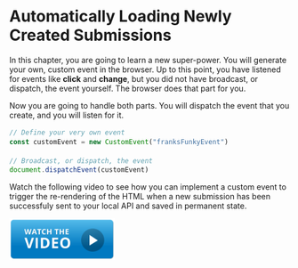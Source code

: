 # Automatically Loading Newly Created Submissions

In this chapter, you are going to learn a new super-power. You will generate your own, custom event in the browser. Up to this point, you have listened for events like **click** and **change**, but you did not have broadcast, or dispatch, the event yourself. The browser does that part for you.

Now you are going to handle both parts. You will dispatch the event that you create, and you will listen for it.

```js
// Define your very own event
const customEvent = new CustomEvent("franksFunkyEvent")

// Broadcast, or dispatch, the event
document.dispatchEvent(customEvent)
```

Watch the following video to see how you can implement a custom event to trigger the re-rendering of the HTML when a new submission has been successfuly sent to your local API and saved in permanent state.

[<img src="../../book-1-installations/chapters/images/video-play-icon.gif" height="75rem" />](https://watch.screencastify.com/v/pR9pAx4WhBr6NcHGDYAk)
